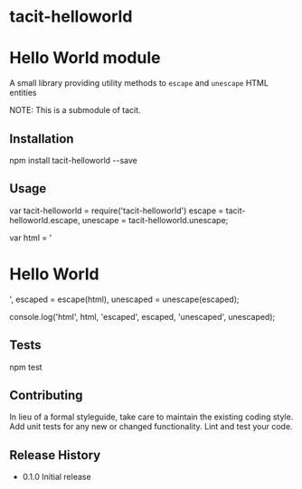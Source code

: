 # tacit-helloworld

Hello World module
==================

A small library providing utility methods to `escape` and `unescape` HTML entities

NOTE: This is a submodule of tacit.

## Installation

  npm install tacit-helloworld --save

## Usage

  var tacit-helloworld = require('tacit-helloworld')
      escape = tacit-helloworld.escape,
      unescape = tacit-helloworld.unescape;

  var html = '<h1>Hello World</h1>',
      escaped = escape(html),
      unescaped = unescape(escaped);

  console.log('html', html, 'escaped', escaped, 'unescaped', unescaped);

## Tests

  npm test

## Contributing

In lieu of a formal styleguide, take care to maintain the existing coding style.
Add unit tests for any new or changed functionality. Lint and test your code.

## Release History

* 0.1.0 Initial release
